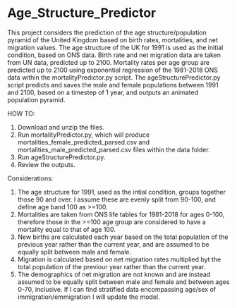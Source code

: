# Age_Structure_Predictor
This project considers the prediction of the age structure/population pyramid of the United Kingdom based on birth rates, mortalities, and net migration values. The age structure of the UK for 1991 is used as the initial condition, based on ONS data. 
Birth rate and net migration data are taken from UN data, predicted up to 2100. Mortality rates per age group are predicted up to 2100 using exponential regression of the 1981-2018 ONS data within the mortalityPredictor.py script. The ageStructurePredictor.py script predicts and saves the male and female populations between 1991 and 2100, based on a timestep of 1 year, and outputs an animated population pyramid. 

HOW TO:
1. Download and unzip the files.
2. Run mortalityPredictor.py, which will produce mortalities_female_predicted_parsed.csv and mortalities_male_predicted_parsed.csv files within the data folder.
3. Run ageStructurePredictor.py.
4. Review the outputs.

Considerations:
1. The age structure for 1991, used as the intial condition, groups together those 90 and over. I assume these are evenly split from 90-100, and define age band 100 as >=100. 
2. Mortalities are taken from ONS life tables for 1981-2018 for ages 0-100, therefore those in the >=100 age group are considered to have a mortality equal to that of age 100. 
3. New births are calculated each year based on the total population of the previous year rather than the current year, and are assumed to be equally split between male and female.
4. Migration is calculated based on net migration rates multiplied byt the total population of the previour year rather than the current year.
5. The demographics of net migration are not known and are instead assumed to be equally split between male and female and between ages 0-70, inclusive. If I can find stratified data encompassing age/sex of immigration/emmigration I will update the model. 

